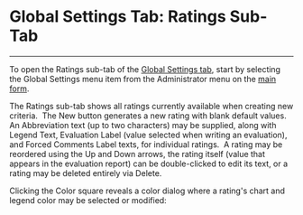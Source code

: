 # Global Settings Tab:     Ratings Sub-Tab 
-----

To open the Ratings sub-tab of the 
[Global Settings tab](<globset.md>), start by selecting the Global Settings menu item from the Administrator menu on the
[main 
form](<7jjr.md>).

The Ratings sub-tab shows all ratings currently available when creating new criteria.&nbsp; The New button generates a new rating with blank default values.&nbsp; An Abbreviation text (up to two characters) may be supplied, along with Legend Text, Evaluation Label (value selected when writing an evaluation), and Forced Comments Label texts, for individual ratings.&nbsp; A rating may be reordered using the Up and Down arrows, the rating itself (value that appears in the evaluation report) can be double-clicked to edit its text, or a rating may be deleted entirely via Delete.

Clicking the Color square reveals a color dialog where a rating's chart and legend color may be selected or modified: